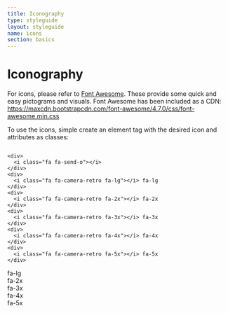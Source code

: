 ```yaml
---
title: Iconography
type: styleguide
layout: styleguide
name: icons
section: basics
---
```


<main markdown="1">
  
# Iconography

For icons, please refer to [Font Awesome](http://fontawesome.io). These provide some quick and easy pictograms and visuals. Font Awesome has been included as a CDN: https://maxcdn.bootstrapcdn.com/font-awesome/4.7.0/css/font-awesome.min.css

To use the icons, simple create an element tag with the desired icon and attributes as classes:

~~~

<div>
  <i class="fa fa-send-o"></i>
</div>
<div>
  <i class="fa fa-camera-retro fa-lg"></i> fa-lg
</div>
<div>
  <i class="fa fa-camera-retro fa-2x"></i> fa-2x
</div>
<div>
  <i class="fa fa-camera-retro fa-3x"></i> fa-3x
</div>
<div>
  <i class="fa fa-camera-retro fa-4x"></i> fa-4x
</div>
<div>
  <i class="fa fa-camera-retro fa-5x"></i> fa-5x
</div>

~~~


<div>
  <i class="fa fa-send-o"></i>
</div>
<div>
  <i class="fa fa-camera-retro fa-lg"></i> fa-lg
</div>
<div>
  <i class="fa fa-camera-retro fa-2x"></i> fa-2x
</div>
<div>
  <i class="fa fa-camera-retro fa-3x"></i> fa-3x
</div>
<div>
  <i class="fa fa-camera-retro fa-4x"></i> fa-4x
</div>
<div>
  <i class="fa fa-camera-retro fa-5x"></i> fa-5x
</div>


</main>